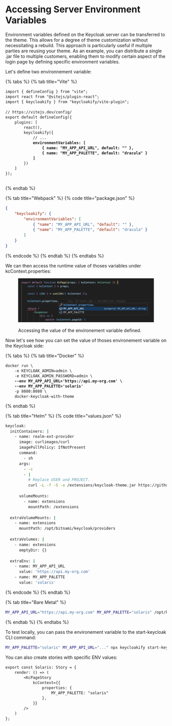 # Accessing Server Environment Variables

Environment variables defined on the Keycloak server can be transferred to the theme. This allows for a degree of theme customization without necessitating a rebuild. This approach is particularly useful if multiple parties are reusing your theme. As an example, you can distribute a single .jar file to multiple customers, enabling them to modify certain aspect of the login page by defining specific environment variables.

Let's define two environnement variable: &#x20;

{% tabs %}
{% tab title="Vite" %}
<pre class="language-typescript" data-title="vite.config.ts"><code class="lang-typescript">import { defineConfig } from "vite";
import react from "@vitejs/plugin-react";
import { keycloakify } from "keycloakify/vite-plugin";

// https://vitejs.dev/config/
export default defineConfig({
    plugins: [
        react(),
        keycloakify({
            // ...
<strong>            environmentVariables: [
</strong><strong>                { name: "MY_APP_API_URL", default: "" },
</strong><strong>                { name: "MY_APP_PALETTE", default: "dracula" }
</strong><strong>            ]
</strong>        })
    ]
});

</code></pre>
{% endtab %}

{% tab title="Webpack" %}
{% code title="package.json" %}
```json
{
    "keycloakify": {
        "environmentVariables": [
            { "name": "MY_APP_API_URL", "default": "" },
            { "name": "MY_APP_PALETTE", "default": "dracula" }
        ]
    }
}
```
{% endcode %}
{% endtab %}
{% endtabs %}

We can then access the runtime value of thoses variables under kcContext.properties:

<figure><img src="../.gitbook/assets/image (134).png" alt=""><figcaption><p>Accessing the value of the environement variable defined.</p></figcaption></figure>

Now let's see how you can set the value of thoses environement variable on the Keycloak side:

{% tabs %}
{% tab title="Docker" %}
<pre class="language-bash"><code class="lang-bash">docker run \
    -e KEYCLOAK_ADMIN=admin \
    -e KEYCLOAK_ADMIN_PASSWORD=admin \
<strong>    --env MY_APP_API_URL='https://api.my-org.com' \
</strong><strong>    --env MY_APP_PALETTE='solaris'
</strong>    -p 8080:8080 \
    docker-keycloak-with-theme
</code></pre>


{% endtab %}

{% tab title="Helm" %}
{% code title="values.json" %}
```bash
keycloak:
  initContainers: |
    - name: realm-ext-provider
      image: curlimages/curl
      imagePullPolicy: IfNotPresent
      command:
        - sh
      args:
        - -c
        - |
          # Replace USER and PROJECT.    
          curl -L -f -S -o /extensions/keycloak-theme.jar https://github.com/USER/PROJECT/releases/latest/download/keycloak-theme-for-kc-24.jar

      volumeMounts:
        - name: extensions
          mountPath: /extensions

  extraVolumeMounts: |
    - name: extensions
      mountPath: /opt/bitnami/keycloak/providers

  extraVolumes: |
    - name: extensions
      emptyDir: {}
      
  extraEnv: |
    - name: MY_APP_API_URL
      value: 'https://api.my-org.com'
    - name: MY_APP_PALETTE
      value: 'solaris'
```
{% endcode %}
{% endtab %}

{% tab title="Bare Metal" %}
```bash
MY_APP_API_URL="https://api.my-org.com" MY_APP_PALETTE="solaris" /opt/keycloak/bin/kc.sh start
```
{% endtab %}
{% endtabs %}

To test locally, you can pass the environement variable to the start-keycloak CLI command:

```bash
MY_APP_PALETTE="solaris" MY_APP_API_URL="..." npx keycloakify start-keycloak
```

You can also create stories with specific ENV values:

```tsx
export const Solaris: Story = {
    render: () => (
        <KcPageStory
            kcContext={{
                properties: {
                    MY_APP_PALETTE: "solaris"
                },
            }}
        />
    )
};
```
